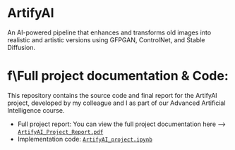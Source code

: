 # ArtifyAI
An AI-powered pipeline that enhances and transforms old images into realistic and artistic versions using GFPGAN, ControlNet, and Stable Diffusion.

# f\Full project documentation & Code:

This repository contains the source code and final report for the ArtifyAI project, developed by my colleague and I as part of our Advanced Artificial Intelligence course.

- Full project report: You can view the full project documentation here --> [`ArtifyAI_Project_Report.pdf`](./ArtifyAI_Project_Report.pdf)
- Implementation code: [`ArtifyAI_project.ipynb`](./ArtifyAI_project.ipynb)
